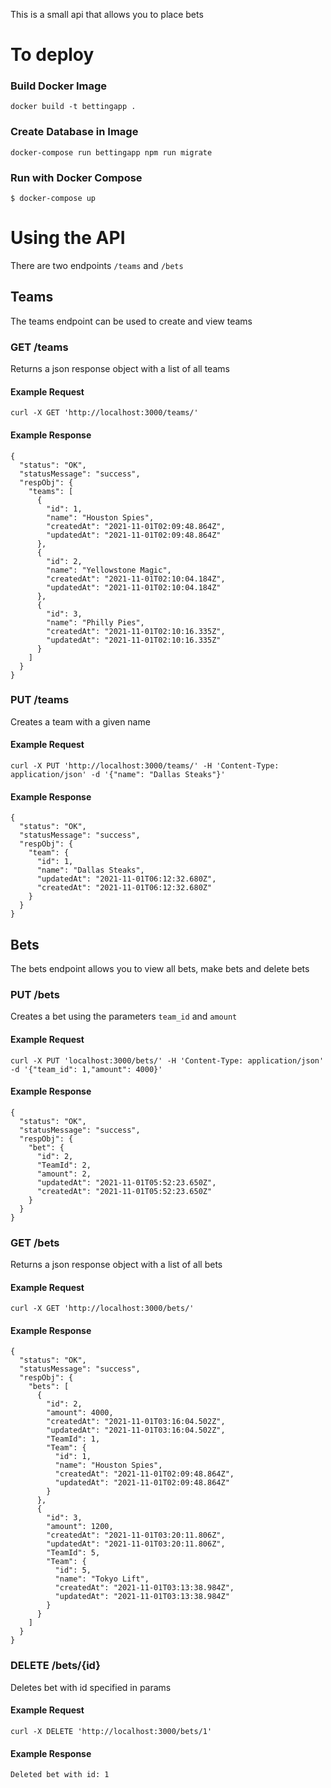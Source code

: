 This is a small api that allows you to place bets

# To deploy
### Build Docker Image
```
docker build -t bettingapp .
```

### Create Database in Image
```
docker-compose run bettingapp npm run migrate
```
### Run with Docker Compose
```
$ docker-compose up
```

# Using the API
There are two endpoints `/teams` and `/bets`

## Teams
The teams endpoint can be used to create and view teams

### GET /teams
Returns a json response object with a list of all teams

#### Example Request
```
curl -X GET 'http://localhost:3000/teams/'
```

#### Example Response
```
{
  "status": "OK",
  "statusMessage": "success",
  "respObj": {
    "teams": [
      {
        "id": 1,
        "name": "Houston Spies",
        "createdAt": "2021-11-01T02:09:48.864Z",
        "updatedAt": "2021-11-01T02:09:48.864Z"
      },
      {
        "id": 2,
        "name": "Yellowstone Magic",
        "createdAt": "2021-11-01T02:10:04.184Z",
        "updatedAt": "2021-11-01T02:10:04.184Z"
      },
      {
        "id": 3,
        "name": "Philly Pies",
        "createdAt": "2021-11-01T02:10:16.335Z",
        "updatedAt": "2021-11-01T02:10:16.335Z"
      }
    ]
  }
}
```
### PUT /teams
Creates a team with a given name

#### Example Request
```
curl -X PUT 'http://localhost:3000/teams/' -H 'Content-Type: application/json' -d '{"name": "Dallas Steaks"}'
```

#### Example Response
```
{
  "status": "OK",
  "statusMessage": "success",
  "respObj": {
    "team": {
      "id": 1,
      "name": "Dallas Steaks",
      "updatedAt": "2021-11-01T06:12:32.680Z",
      "createdAt": "2021-11-01T06:12:32.680Z"
    }
  }
}
```

## Bets
The bets endpoint allows you to view all bets, make bets and delete bets

### PUT /bets
Creates a bet using the parameters `team_id` and `amount`

#### Example Request
```
curl -X PUT 'localhost:3000/bets/' -H 'Content-Type: application/json' -d '{"team_id": 1,"amount": 4000}'
```

#### Example Response
```
{
  "status": "OK",
  "statusMessage": "success",
  "respObj": {
    "bet": {
      "id": 2,
      "TeamId": 2,
      "amount": 2,
      "updatedAt": "2021-11-01T05:52:23.650Z",
      "createdAt": "2021-11-01T05:52:23.650Z"
    }
  }
}
```

### GET /bets
Returns a json response object with a list of all bets

#### Example Request
```
curl -X GET 'http://localhost:3000/bets/'
```

#### Example Response
```
{
  "status": "OK",
  "statusMessage": "success",
  "respObj": {
    "bets": [
      {
        "id": 2,
        "amount": 4000,
        "createdAt": "2021-11-01T03:16:04.502Z",
        "updatedAt": "2021-11-01T03:16:04.502Z",
        "TeamId": 1,
        "Team": {
          "id": 1,
          "name": "Houston Spies",
          "createdAt": "2021-11-01T02:09:48.864Z",
          "updatedAt": "2021-11-01T02:09:48.864Z"
        }
      },
      {
        "id": 3,
        "amount": 1200,
        "createdAt": "2021-11-01T03:20:11.806Z",
        "updatedAt": "2021-11-01T03:20:11.806Z",
        "TeamId": 5,
        "Team": {
          "id": 5,
          "name": "Tokyo Lift",
          "createdAt": "2021-11-01T03:13:38.984Z",
          "updatedAt": "2021-11-01T03:13:38.984Z"
        }
      }
    ]
  }
}
```
### DELETE /bets/{id}
Deletes bet with id specified in params

#### Example Request
```
curl -X DELETE 'http://localhost:3000/bets/1'
```

#### Example Response
```
Deleted bet with id: 1
```
